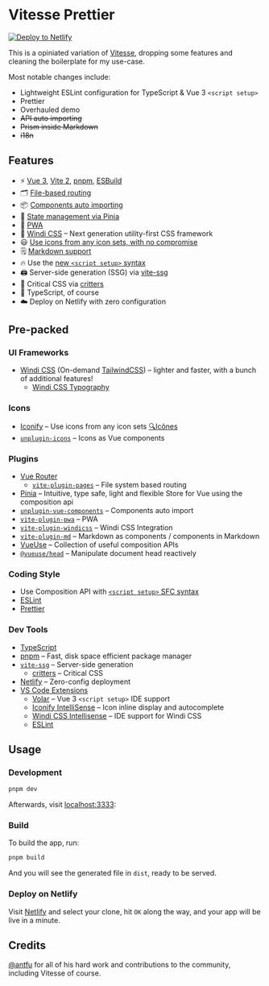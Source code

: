 # Vitesse Prettier

[![Deploy to Netlify](https://www.netlify.com/img/deploy/button.svg)](https://app.netlify.com/start/deploy?repository=https://github.com/johannschopplich/vitesse-prettier)

This is a opiniated variation of [Vitesse](https://github.com/antfu/vitesse), dropping some features and cleaning the boilerplate for my use-case.

Most notable changes include:

- Lightweight ESLint configuration for TypeScript & Vue 3 `<script setup>`
- Prettier
- Overhauled demo
- <s>API auto importing</s>
- <s>Prism inside Markdown</s>
- <s>i18n</s>

## Features

- ⚡️ [Vue 3](https://github.com/vuejs/vue-next), [Vite 2](https://github.com/vitejs/vite), [pnpm](https://pnpm.js.org/), [ESBuild](https://github.com/evanw/esbuild)
- 🗂 [File-based routing](./src/pages)
- 📦 [Components auto importing](./src/components)
- 🍍 [State management via Pinia](https://pinia.esm.dev/)
- 📲 [PWA](https://github.com/antfu/vite-plugin-pwa)
- 🎨 [Windi CSS](https://github.com/windicss/windicss) – Next generation utility-first CSS framework
- 😃 [Use icons from any icon sets, with no compromise](https://github.com/antfu/unplugin-icons)
- 🗒 [Markdown support](https://github.com/antfu/vite-plugin-md)
- 🔥 Use the [new `<script setup>` syntax](https://github.com/vuejs/rfcs/pull/227)
- 🖨 Server-side generation (SSG) via [vite-ssg](https://github.com/antfu/vite-ssg)
- 🦔 Critical CSS via [critters](https://github.com/GoogleChromeLabs/critters)
- 🦾 TypeScript, of course
- ☁️ Deploy on Netlify with zero configuration

## Pre-packed

### UI Frameworks

- [Windi CSS](https://github.com/windicss/windicss) (On-demand [TailwindCSS](https://tailwindcss.com/)) – lighter and faster, with a bunch of additional features!
  - [Windi CSS Typography](https://windicss.org/plugins/official/typography.html)

### Icons

- [Iconify](https://iconify.design) – Use icons from any icon sets [🔍Icônes](https://icones.netlify.app/)
- [`unplugin-icons`](https://github.com/antfu/unplugin-icons) – Icons as Vue components

### Plugins

- [Vue Router](https://github.com/vuejs/vue-router)
  - [`vite-plugin-pages`](https://github.com/hannoeru/vite-plugin-pages) – File system based routing
- [Pinia](https://pinia.esm.dev) – Intuitive, type safe, light and flexible Store for Vue using the composition api
- [`unplugin-vue-components`](https://github.com/antfu/unplugin-vue-components) – Components auto import
- [`vite-plugin-pwa`](https://github.com/antfu/vite-plugin-pwa) – PWA
- [`vite-plugin-windicss`](https://github.com/antfu/vite-plugin-windicss) – Windi CSS Integration
- [`vite-plugin-md`](https://github.com/antfu/vite-plugin-md) – Markdown as components / components in Markdown
- [VueUse](https://github.com/antfu/vueuse) – Collection of useful composition APIs
- [`@vueuse/head`](https://github.com/vueuse/head) – Manipulate document head reactively

### Coding Style

- Use Composition API with [`<script setup>` SFC syntax](https://github.com/vuejs/rfcs/pull/227)
- [ESLint](https://eslint.org)
- [Prettier](https://prettier.io)

### Dev Tools

- [TypeScript](https://www.typescriptlang.org/)
- [pnpm](https://pnpm.js.org/) – Fast, disk space efficient package manager
- [`vite-ssg`](https://github.com/antfu/vite-ssg) – Server-side generation
  - [critters](https://github.com/GoogleChromeLabs/critters) – Critical CSS
- [Netlify](https://www.netlify.com/) – Zero-config deployment
- [VS Code Extensions](./.vscode/extensions.json)
  - [Volar](https://marketplace.visualstudio.com/items?itemName=johnsoncodehk.volar) – Vue 3 `<script setup>` IDE support
  - [Iconify IntelliSense](https://marketplace.visualstudio.com/items?itemName=antfu.iconify) – Icon inline display and autocomplete
  - [Windi CSS Intellisense](https://marketplace.visualstudio.com/items?itemName=voorjaar.windicss-intellisense) – IDE support for Windi CSS
  - [ESLint](https://marketplace.visualstudio.com/items?itemName=dbaeumer.vscode-eslint)

## Usage

### Development

```bash
pnpm dev
```

Afterwards, visit [localhost:3333](http://localhost:3333):

### Build

To build the app, run:

```bash
pnpm build
```

And you will see the generated file in `dist`, ready to be served.

### Deploy on Netlify

Visit [Netlify](https://app.netlify.com/start) and select your clone, hit `OK` along the way, and your app will be live in a minute.

## Credits

[@antfu](https://github.com/antfu) for all of his hard work and contributions to the community, including Vitesse of course.
